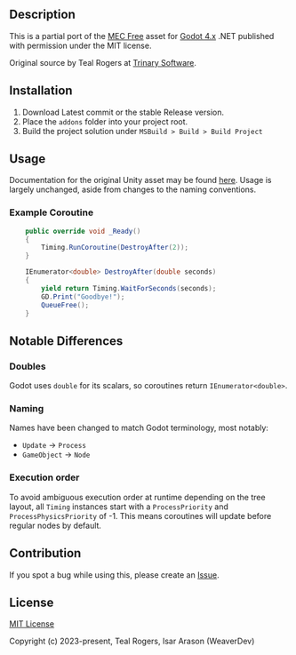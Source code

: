 ## Description

This is a partial port of the [MEC Free](https://assetstore.unity.com/packages/tools/animation/more-effective-coroutines-free-54975 "MEC Free") asset for [Godot 4.x](https://godotengine.org/ "Godot") .NET published with permission under the MIT license.

Original source by Teal Rogers at [Trinary Software](http://trinary.tech/ "Trinary Software").

## Installation
1. Download Latest commit or the stable Release version.
2. Place the `addons` folder into your project root.
3. Build the project solution under `MSBuild > Build > Build Project`

## Usage
Documentation for the original Unity asset may be found [here](http://trinary.tech/category/mec/free/ "here"). Usage is largely unchanged, aside from changes to the naming conventions.

### Example Coroutine
```cs
	public override void _Ready()
	{
		Timing.RunCoroutine(DestroyAfter(2));
	}

	IEnumerator<double> DestroyAfter(double seconds)
	{
		yield return Timing.WaitForSeconds(seconds);
		GD.Print("Goodbye!");
		QueueFree();
	}
```

## Notable Differences

### Doubles
Godot uses `double` for its scalars, so coroutines return `IEnumerator<double>`.

### Naming
Names have been changed to match Godot terminology, most notably:

- `Update` -> `Process`
- `GameObject` -> `Node`

### Execution order
To avoid ambiguous execution order at runtime depending on the tree layout, all `Timing` instances start with a `ProcessPriority` and `ProcessPhysicsPriority` of -1. This means coroutines will update before regular nodes by default. 

## Contribution
 If you spot a bug while using this, please create an [Issue](https://github.com/WeaverDev/GDMEC/issues).


## License

[MIT License](LICENSE)

Copyright (c) 2023-present, Teal Rogers, Isar Arason (WeaverDev)
